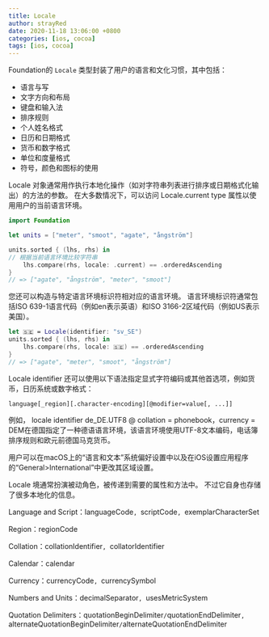 ```yaml
---
title: Locale
author: strayRed
date: 2020-11-18 13:06:00 +0800
categories: [ios, cocoa]
tags: [ios, cocoa]
---
```


Foundation的 `Locale` 类型封装了用户的语言和文化习惯，其中包括：

- 语言与写
- 文字方向和布局
- 键盘和输入法
- 排序规则
- 个人姓名格式
- 日历和日期格式
- 货币和数字格式
- 单位和度量格式
- 符号，颜色和图标的使用

Locale 对象通常用作执行本地化操作（如对字符串列表进行排序或日期格式化输出）的方法的参数。 在大多数情况下，可以访问 Locale.current type 属性以使用用户的当前语言环境。

```Swift
import Foundation

let units = ["meter", "smoot", "agate", "ångström"]

units.sorted { (lhs, rhs) in
// 根据当前语言环境比较字符串
    lhs.compare(rhs, locale: .current) == .orderedAscending
}
// => ["agate", "ångström", "meter", "smoot"]
```

您还可以构造与特定语言环境标识符相对应的语言环境。 语言环境标识符通常包括ISO 639-1语言代码（例如en表示英语）和ISO 3166-2区域代码（例如US表示美国）。

```Swift
let 🇸🇪 = Locale(identifier: "sv_SE")
units.sorted { (lhs, rhs) in
    lhs.compare(rhs, locale: 🇸🇪) == .orderedAscending
}
// => ["agate", "meter", "smoot", "ångström"]
```

Locale identifier 还可以使用以下语法指定显式字符编码或其他首选项，例如货币，日历系统或数字格式：

```
language[_region][.character-encoding][@modifier=value[, ...]]
```

例如， locale identifier  de_DE.UTF8 @ collation = phonebook，currency = DEM在德国指定了一种德语语言环境，该语言环境使用UTF-8文本编码，电话簿排序规则和欧元前德国马克货币。

用户可以在macOS上的“语言和文本”系统偏好设置中以及在iOS设置应用程序的“General>International”中更改其区域设置。

Locale 境通常扮演被动角色，被传递到需要的属性和方法中。 不过它自身也存储了很多本地化的信息。

Language and Script：languageCode`, `scriptCode`, `exemplarCharacterSet

Region：regionCode

Collation：collationIdentifier`, `collatorIdentifier

Calendar：calendar

Currency：currencyCode`, `currencySymbol

Numbers and Units：decimalSeparator`, `usesMetricSystem

Quotation Delimiters：quotationBeginDelimiter` / `quotationEndDelimiter`, `alternateQuotationBeginDelimiter` / `alternateQuotationEndDelimiter